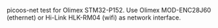 picoos-net test for Olimex STM32-P152. Use Olimex MOD-ENC28J60 (ethernet) or
Hi-Link HLK-RM04 (wifi) as network interface.